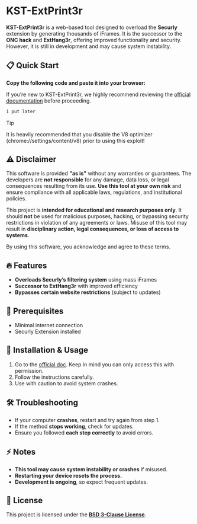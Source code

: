 # KST-ExtPrint3r  

**KST-ExtPrint3r** is a web-based tool designed to overload the **Securly** extension by generating thousands of iFrames. It is the successor to the **ONC hack** and **ExtHang3r**, offering improved functionality and security. However, it is still in development and may cause system instability.  

## 📋 Quick Start
**Copy the following code and paste it into your browser:**

If you’re new to KST-ExtPrint3r, we highly recommend reviewing the [official documentation](https://docs.google.com/document/d/1ipVEwMWMlYIlroB21wu47xszCbj1pBZvbY36DERwTZw/edit?tab=t.0#heading=h.5pzggul5btg7) before proceeding.

```bash
i put later
```

>[!TIP]
> It is heavily recommended that you disable the V8 optimizer (chrome://settings/content/v8) prior to using this exploit!

## ⚠️ Disclaimer  
This software is provided **"as is"** without any warranties or guarantees. The developers are **not responsible** for any damage, data loss, or legal consequences resulting from its use. **Use this tool at your own risk** and ensure compliance with all applicable laws, regulations, and institutional policies.  

This project is **intended for educational and research purposes only**. It should **not** be used for malicious purposes, hacking, or bypassing security restrictions in violation of any agreements or laws. Misuse of this tool may result in **disciplinary action, legal consequences, or loss of access to systems**.  

By using this software, you acknowledge and agree to these terms.  

## 🔥 Features  
- **Overloads Securly’s filtering system** using mass iFrames  
- **Successor to ExtHang3r** with improved efficiency  
- **Bypasses certain website restrictions** (subject to updates)  

## 🚀 Prerequisites  
- Minimal internet connection  
- Securly Extension installed  

## 📖 Installation & Usage  
1. Go to the [official doc](https://docs.google.com/document/d/1ipVEwMWMlYIlroB21wu47xszCbj1pBZvbY36DERwTZw/edit?tab=t.0#heading=h.5pzggul5btg7). Keep in mind you can only access this with permission.
2. Follow the instructions carefully.  
3. Use with caution to avoid system crashes.  

## 🛠 Troubleshooting  
- If your computer **crashes**, restart and try again from step 1.  
- If the method **stops working**, check for updates.  
- Ensure you followed **each step correctly** to avoid errors.  

## ⚡ Notes  
- **This tool may cause system instability or crashes** if misused.  
- **Restarting your device resets the process.**  
- **Development is ongoing**, so expect frequent updates.  

## 📜 License  
This project is licensed under the **[BSD 3-Clause License](https://github.com/SeasonerSpeed/KST-ExtPrint3r/blob/main/License)**.

##
